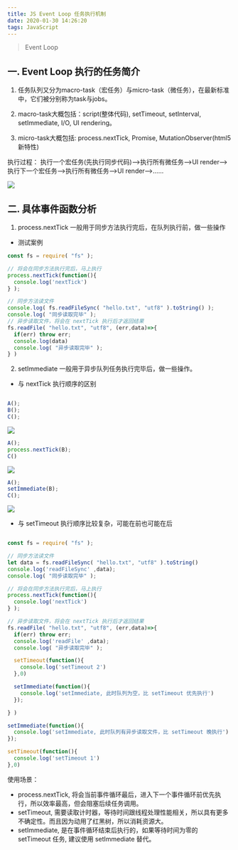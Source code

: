 ```yaml
---
title: JS Event Loop 任务执行机制
date: 2020-01-30 14:26:20
tags: JavaScript
---
```


> Event Loop

<!-- more -->


## 一. Event Loop 执行的任务简介

1. 任务队列又分为macro-task（宏任务）与micro-task（微任务），在最新标准中，它们被分别称为task与jobs。

2. macro-task大概包括：script(整体代码), setTimeout, setInterval, setImmediate, I/O, UI rendering。

3. micro-task大概包括: process.nextTick, Promise, MutationObserver(html5新特性)


执行过程：
执行一个宏任务(先执行同步代码)-->执行所有微任务-->UI render-->执行下一个宏任务-->执行所有微任务-->UI render-->......

![](/img/2020/event_loop_1.png)




## 二. 具体事件函数分析

1. process.nextTick 
一般用于同步方法执行完后，在队列执行前，做一些操作


- 测试案例
```js
const fs = require( "fs" );

// 将会在同步方法执行完后，马上执行
process.nextTick(function(){
  console.log('nextTick')
} );

// 同步方法读文件
console.log( fs.readFileSync( "hello.txt", "utf8" ).toString() );
console.log( "同步读取完毕" );
// 异步读取文件，将会在 nextTick 执行后才返回结果
fs.readFile( "hello.txt", "utf8", (err,data)=>{
  if(err) throw err;
  console.log(data)
  console.log( "异步读取完毕" );
} )

```



2. setImmediate 
一般用于异步队列任务执行完毕后，做一些操作。


- 与 nextTick 执行顺序的区别

```js

A();
B();
C();

```

![](/img/2020/nodejs_event_run_one.jpg)

```js
A();
process.nextTick(B);
C()

```

![](/img/2020/nodejs_event_run_two.jpg)


```js
A();
setImmediate(B);
C();
```

![](/img/2020/nodejs_event_run_three.jpg)



- 与 setTimeout 执行顺序比较复杂，可能在前也可能在后

```js

const fs = require( "fs" );

// 同步方法读文件
let data = fs.readFileSync( "hello.txt", "utf8" ).toString()
console.log('readFileSync' ,data);
console.log( "同步读取完毕" );

// 将会在同步方法执行完后，马上执行
process.nextTick(function(){
  console.log('nextTick')
} );

// 异步读取文件，将会在 nextTick 执行后才返回结果
fs.readFile( "hello.txt", "utf8", (err,data)=>{
  if(err) throw err;
  console.log('readFile' ,data);
  console.log( "异步读取完毕" );

  setTimeout(function(){
    console.log('setTimeout 2')
  },0)

  setImmediate(function(){
    console.log('setImmediate, 此时队列为空，比 setTimeout 优先执行')
  });

} )

setImmediate(function(){
  console.log('setImmediate, 此时队列有异步读取文件，比 setTimeout 晚执行')
});

setTimeout(function(){
  console.log('setTimeout 1')
},0)


```


使用场景：
- process.nextTick, 将会当前事件循环最后，进入下一个事件循环前优先执行，所以效率最高，但会阻塞后续任务调用。
- setTimeout, 需要读取计时器，等待时间跟线程处理性能相关，所以具有更多不确定性。而且因为动用了红黑树，所以消耗资源大。
- setImmediate, 是在事件循环结束后执行的，如果等待时间为零的 setTimeout 任务, 建议使用 setImmediate 替代。



